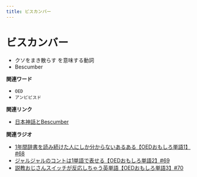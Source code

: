 ```yaml
---
title: ビスカンバー
---
```


# ビスカンバー


-   クソをまき散らす を意味する動詞
-   Bescumber

**関連ワード**

-   `OED`
-   `アンビピスド`

**関連リンク**

-   [日本神話とBescumber](https://note.com/takase188/n/ndd1cbaf9f097)

**関連ラジオ**

-   [1年間辞書を読み続けた人にしか分からないあるある【OEDおもしろ単語1】#68](https://www.youtube.com/watch?v=b5-G9dzdLzI)
-   [ジャルジャルのコントは1単語で表せる【OEDおもしろ単語2】#69](https://www.youtube.com/watch?v=WffHr9ypGsw)
-   [説教おじさんスイッチが反応しちゃう英単語【OEDおもしろ単語3】#70](https://www.youtube.com/watch?v=-d742iuB7L0)
